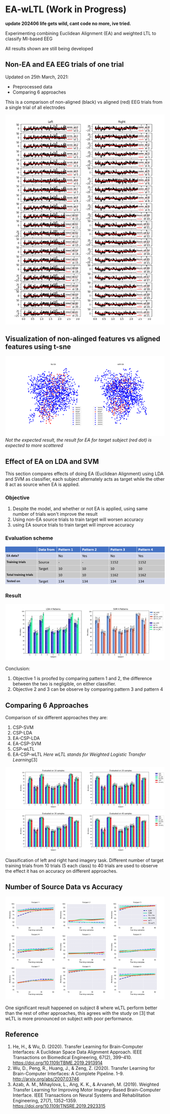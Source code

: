 # EA-wLTL (Work in Progress)
**update 202406 life gets wild, cant code no more, ive tried.**


Experimenting combining Euclidean Alignment (EA) and weighted LTL to classify MI-based EEG 

All results shown are still being developed

## Non-EA and EA EEG trials of one trial
Updated on 25th March, 2021:
- Preprocessed data
- Comparing 6 approaches

This is a comparison of non-aligned (black) vs aligned (red) EEG trials from a single trial of all electrodes  
  
![](/img/nonEA_vs_EA.png)

## Visualization of non-alinged features vs aligned features using t-sne
![SNE_plot](/img/SNE_plot.png)
*Not the expected result, the result for EA for target subject (red dot) is expected to more scattered*

## Effect of EA on LDA and SVM
This section compares effects of doing EA (Euclidean Alignment) using LDA and SVM as classifier, each subject alternately acts as target while the other 8 act as source when EA is applied.

### Objective
1. Despite the model, and whether or not EA is applied, using same number of trials won't improve the result
2. Using non-EA source trials to train target will worsen accuracy
3. using EA source trials to train target will improve accuracy

### Evaluation scheme
![evaluation_scheme](/img/evaluation_scheme_4pat.png)

### Result
![evaluation_scheme](/img/svm_lda_4pat_bar.png)

Conclusion:
1. Objective 1 is proofed by comparing pattern 1 and 2, the difference between the two is negligible, on either classifier.
2. Objective 2 and 3 can be observe by comparing pattern 3 and pattern 4

## Comparing 6 Approaches
Comparison of six different approaches they are:
1. CSP-SVM
2. CSP-LDA
3. EA-CSP-LDA
4. EA-CSP-SVM
5. CSP-wLTL
6. EA-CSP-wLTL
*Here wLTL stands for Weighted Logistic Transfer Learning*[3]

![10_20_barplot](/img/[10_20]_barplot.png)
![30_40_barplot](/img/[30_40]_barplot.png)

Classification of left and right hand imagery task.
Different number of target training trials from 10 trials (5 each class) to 40 trials are used to observe the effect it has on accuracy on different approaches.

## Number of Source Data vs Accuracy
![lineplot](/img/lineplot.png)

One significant result happened on subject 8 where wLTL perform better than the rest of other approaches, this agrees with the study on [3] that wLTL is more pronounced on subject with poor performance.

## Reference
1. He, H., & Wu, D. (2020). Transfer Learning for Brain-Computer Interfaces: A Euclidean Space Data Alignment Approach. IEEE Transactions on Biomedical Engineering, 67(2), 399–410. https://doi.org/10.1109/TBME.2019.2913914
2. Wu, D., Peng, R., Huang, J., & Zeng, Z. (2020). Transfer Learning for Brain-Computer Interfaces: A Complete Pipeline. 1–9. http://arxiv.org/abs/2007.03746
3. Azab, A. M., Mihaylova, L., Ang, K. K., & Arvaneh, M. (2019). Weighted Transfer Learning for Improving Motor Imagery-Based Brain-Computer Interface. IEEE Transactions on Neural Systems and Rehabilitation Engineering, 27(7), 1352–1359. https://doi.org/10.1109/TNSRE.2019.2923315

